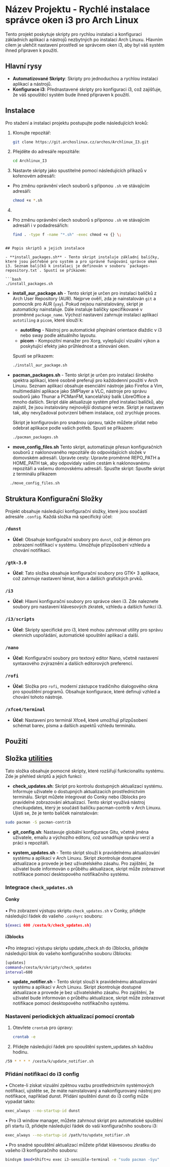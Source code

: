 # Název Projektu - Rychlé instalace správce oken i3 pro Arch Linux

Tento projekt poskytuje skripty pro rychlou instalaci a konfiguraci základních aplikací a nástrojů nezbytných po instalaci Arch Linuxu. Hlavním cílem je ulehčit nastavení prostředí se správcem oken i3, aby byl váš systém ihned připraven k použití.

## Hlavní rysy

- **Automatizované Skripty**: Skripty pro jednoduchou a rychlou instalaci aplikací a nástrojů.
- **Konfigurace i3**: Přednastavené skripty pro konfiguraci i3, což zajišťuje, že váš spouštěcí systém bude ihned připraven k použití.

## Instalace

Pro stažení a instalaci projektu postupujte podle následujících kroků:

1. Klonujte repozitář:
   ```bash
   git clone https://git.archoslinux.cz/archos/Archlinux_I3.git
    ```
2. Přejděte do adresáře repozitáře:
   ```bash
   cd Archlinux_I3
   ```
3. Nastavte skripty jako spustitelné pomocí následujících příkazů v kořenovém adresáři:
- Pro změnu oprávnění všech souborů s příponou `.sh` ve stávajícím adresáři:
  ```bash
  chmod +x *.sh
  ```
4. 
- Pro změnu oprávnění všech souborů s příponou `.sh` ve stávajícím adresáři i v podadresářích:
  ```bash
  find . -type f -name "*.sh" -exec chmod +x {} \;
 ```

## Popis skriptů a jejich instalace

- **install_packages.sh** - Tento skript instaluje základní balíčky, které jsou potřebné pro systém a pro správné fungování správce oken i3. Seznam balíčků k instalaci je definován v souboru `packages-repository.txt`. Spustí se příkazem:

 ```bash
./install_packages.sh
 ```


- **install_aur_package.sh** - Tento skript je určen pro instalaci balíčků z Arch User Repository (AUR). Nejprve ověří, zda je nainstalován `git` a pomocník pro AUR (`yay`). Pokud nejsou nainstalovány, skript je automaticky nainstaluje. Dále instaluje balíčky specifikované v proměnné `package_name`. Výchozí nastavení zahrnuje instalaci aplikací `autotiling` a `picom`, které slouží k:
  
  - **autotiling** - Nástroj pro automatické přepínání orientace dlaždic v i3 nebo sway podle aktuálního layoutu.
  - **picom** - Kompozitní manažer pro Xorg, vylepšující vizuální výkon a poskytující efekty jako průhlednost a stínování oken.

  Spustí se příkazem:
  ```bash
  ./install_aur_package.sh
  ```
 

- **pacman_packages.sh** - Tento skript je určen pro instalaci širokého spektra aplikací, které osobně preferuji pro každodenní použití v Arch Linuxu. Seznam aplikací obsahuje esenciální nástroje jako Firefox a Vim, multimediální aplikace jako SMPlayer a VLC, nástroje pro správu souborů jako Thunar a PCManFM, kancelářský balík LibreOffice a mnoho dalších. Skript dále aktualizuje systém před instalací balíčků, aby zajistil, že jsou instalovány nejnovější dostupné verze. Skript je nastaven tak, aby nevyžadoval potvrzení během instalace, což zrychluje proces. 

  Skript je konfigurován pro snadnou úpravu, takže můžete přidat nebo odebrat aplikace podle vašich potřeb. Spustí se příkazem:
  ```bash
  ./pacman_packages.sh
   ```
 - **move_config_files.sh** Tento skript, automatizuje přesun konfiguračních souborů z naklonovaného repozitáře do odpovídajících složek v domovském adresáři.
 Upravte cesty: Upravte proměnné REPO_PATH a HOME_PATH tak, aby odpovídaly vašim cestám k naklonovanému repozitáři a vašemu domovskému adresáři.
Spusťte skript: Spusťte skript z terminálu příkazem 

```bash
  ./move_config_files.sh
   ```


## Struktura Konfigurační Složky

Projekt obsahuje následující konfigurační složky, které jsou součástí adresáře `.config`. Každá složka má specifický účel:

### `/dunst`
- **Účel**: Obsahuje konfigurační soubory pro `dunst`, což je démon pro zobrazení notifikací v systému. Umožňuje přizpůsobení vzhledu a chování notifikací.

### `/gtk-3.0`
- **Účel**: Tato složka obsahuje konfigurační soubory pro GTK+ 3 aplikace, což zahrnuje nastavení témat, ikon a dalších grafických prvků.

### `/i3`
- **Účel**: Hlavní konfigurační soubory pro správce oken i3. Zde naleznete soubory pro nastavení klávesových zkratek, vzhledu a dalších funkcí i3.

### `/i3/scripts`
- **Účel**: Skripty specifické pro i3, které mohou zahrnovat utility pro správu okenních uspořádání, automatické spouštění aplikací a další.

### `/nano`
- **Účel**: Konfigurační soubory pro textový editor Nano, včetně nastavení syntaxového zvýraznění a dalších editorových preferencí.

### `/rofi`
- **Účel**: Složka pro `rofi`, moderní zástupce tradičního dialogového okna pro spouštění programů. Obsahuje konfigurace, které definují vzhled a chování tohoto nástroje.

### `/xfce4/terminal`
- **Účel**: Nastavení pro terminál Xfce4, které umožňují přizpůsobení schémat barev, písma a dalších aspektů vzhledu terminálu.

## Použití




## Složka <a href="https://git.arch-linux.cz/Archos/Archlinux_I3/src/branch/main/utilities" target="_blank">utilities</a>

Tato složka obsahuje pomocné skripty, které rozšiřují funkcionalitu systému. Zde je přehled skriptů a jejich funkcí:

- **check_updates.sh**: Skript pro kontrolu dostupných aktualizací systému. Informuje uživatele o dostupných aktualizacích prostřednictvím terminálu. Skript můžete integrovat do Conky nebo i3blocks pro pravidelné zobrazování aktualizací.
Tento skript využívá nástroj checkupdates, který je součástí balíčku pacman-contrib v Arch Linuxu. Ujisti se, že je tento balíček nainstalován:

 ```bash
sudo pacman -S pacman-contrib
 ```

- **git_config.sh**: Nastavuje globální konfigurace Gitu, včetně jména uživatele, emailu a výchozího editoru, což usnadňuje správu verzí a práci s repozitáři.

- **system_updates.sh** - Tento skript slouží k pravidelnému aktualizování systému a aplikací v Arch Linuxu. Skript zkontroluje dostupné aktualizace a provede je bez uživatelského zásahu. Pro zajištění, že uživatel bude informován o průběhu aktualizace, skript může zobrazovat notifikace pomocí desktopového notifikačního systému.


### Integrace `check_updates.sh`

#### Conky

&#x2022; Pro zobrazení výstupu skriptu `check_updates.sh` v Conky, přidejte následující řádek do vašeho `.conkyrc` souboru:

 ```bash
${execi 600 /cesta/k/check_updates.sh}
 ```
#### i3blocks

&#x2022;Pro integraci výstupu skriptu update_check.sh do i3blocks, přidejte následující blok do vašeho konfiguračního souboru i3blocks:
 ```bash
[updates]
command=/cesta/k/skripty/check_updates
interval=600
 ```

 - **update_notifier.sh** - Tento skript slouží k pravidelnému aktualizování systému a aplikací v Arch Linuxu. Skript zkontroluje dostupné aktualizace a provede je bez uživatelského zásahu. Pro zajištění, že uživatel bude informován o průběhu aktualizace, skript může zobrazovat notifikace pomocí desktopového notifikačního systému.

 ### Nastavení periodických aktualizací pomocí crontab

 1. Otevřete `crontab` pro úpravy:
    ```bash
    crontab -e
    ```

2. Přidejte následující řádek pro spouštění system_updates.sh každou hodinu.

  ```bash
/59 * * * * /cesta/k/update_notifier.sh
  ```

### Přidání notifikací do i3 config

&#x2022; Chcete-li získat vizuální zpětnou vazbu prostřednictvím systémových notifikací, ujistěte se, že máte nainstalovaný a nakonfigurovaný nástroj pro notifikace, například dunst. Přidání spuštění dunst do i3 config může vypadat takto:

  ```bash
  exec_always --no-startup-id dunst

  ```

&#x2022;  Pro i3 window manager, můžete zahrnout skript pro automatické spuštění při startu i3, přidejte následující řádek do vaší konfiguračního souboru i3:

  ```bash
exec_always --no-startup-id /path/to/update_notifier.sh
  ```

&#x2022; Pro snadné spouštění aktualizací můžete přidat klávesovou zkratku do vašeho i3 konfiguračního souboru:

  ```bash
bindsym $mod+Shift+u exec i3-sensible-terminal -e "sudo pacman -Syu"
  ```
  


